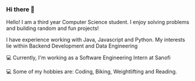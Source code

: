 ### Hi there 👋

<!--
**hjanday/hjanday** is a ✨ _special_ ✨ repository because its `README.md` (this file) appears on your GitHub profile. -->

<p>Hello! I am a third year Computer Science student. I enjoy solving problems and building random and fun projects!</p>
<p>I have experience working with Java, Javascript and Python. My interests lie within Backend Development and Data Engineering</p>
                
<p>💻 Currently, I'm working as a Software Engineering Intern at Sanofi</p>

<p>💻 Some of my hobbies are: Coding, Biking, Weightlifting and Reading.</p>


